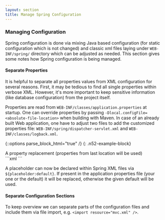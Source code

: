 ```yaml
---
layout: section
title: Manage Spring Configuration
---
```


### Managing Configuration

Spring configuration is done via mixing Java based configuration (for static configuration which is not 
changed) and classic xml files laying under `WEB-INF/spring/` directory which can be adjusted as needed. 
This section gives some notes how Spring configuration is being managed.

#### Separate Properties
It is helpful to separate all properties values from XML configuration for several
reasons. First, it may be tedious to find all single properties within verbose XML. 
However, it's more important to keep sensitive information (like database
configuration) from the project itself.

Properties are read from `WEB-INF/classes/application.properties` at startup. One can override properties
by passing `-Dlocal.configFile=<absolute-file-location>` when building with Maven. In case of an already 
built Web application, one have to adjust two files to add the customized properties file: 
`WEB-INF/spring/dispatcher-servlet.xml` and `WEB-INF/classes/logback.xml`. 

{::options parse_block_html="true" /}
{: .n52-example-block}
<div>
<div class="btn n52-example-caption n52-example-toggler active" type="button" data-toggle="button">
A property replacement (properties from last location will be used)
</div>
```xml
  <!-- local.configFile overrides defaults from application.properties -->
  <ctx:property-placeholder location="classpath:/application.properties,file://${local.configFile}"
      ignore-resource-not-found="true" ignore-unresolvable="false" />
``` 
</div>

A placeholder can now be declared within Spring XML files via `${placeholder:default}`.
If present in the application properties file (your one or the default) it will be 
replaced, otherwise the given default will be used.


#### Separate Configuration Sections

To keep overview we can separate parts of the configuration files and include them
via file import, e.g. `<import resource="mvc.xml" />`.

